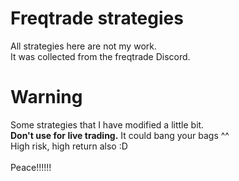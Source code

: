 # Freqtrade strategies
All strategies here are not my work.<br />
It was collected from the freqtrade Discord.<br />

# Warning
Some strategies that I have modified a little bit.<br />
**Don't use for live trading.** It could bang your bags ^^<br />
High risk, high return also :D<br />
<br />
Peace!!!!!!<br />
